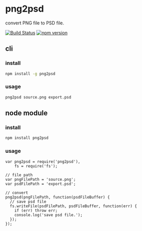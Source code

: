 png2psd
=======

convert PNG file to PSD file.

[![Build Status](https://secure.travis-ci.org/ynakajima/png2psd.png?branch=master)](http://travis-ci.org/ynakajima/png2psd) [![npm version](https://badge.fury.io/js/png2psd.svg)](http://badge.fury.io/js/png2psd)

## cli

### install
```sh
npm install -g png2psd
```

### usage
```sh
png2psd source.png export.psd
```

## node module

### install
```sh
npm install png2psd
```

### usage
```node
var png2psd = require('png2psd'),
    fs = require('fs');

// file path
var pngFilePath = 'source.png';
var psdFilePath = 'export.psd';

// convert
png2psd(pngFilePath, function(psdFileBuffer) {
  // save psd file
  fs.writeFile(psdFilePath, psdFileBuffer, function(err) {
    if (err) throw err;
    console.log('save psd file.');
  });
});
```